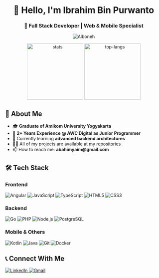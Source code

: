 <h1 align="center">👋 Hello, I'm Ibrahim Bin Purwanto</h1>
<h3 align="center">🚀 Full Stack Developer | Web & Mobile Specialist</h3>

<p align="center">
  <img src="https://komarev.com/ghpvc/?username=Alboneh&label=Profile%20views&color=0e75b6&style=flat" alt="Alboneh" />
</p>

<div align="center">
  <img src="https://github-readme-stats.vercel.app/api?username=Alboneh&show_icons=true&theme=algolia&include_all_commits=true&count_private=true" alt="stats" height="180" />
  <img src="https://github-readme-stats.vercel.app/api/top-langs/?username=Alboneh&layout=compact&langs_count=8&theme=algolia" alt="top-langs" height="180" />
</div>

<h2>💼 About Me</h2>
<ul>
  <li>🎓 <strong>Graduate of Amikom University Yogyakarta</strong></li>
  <li>💼 <strong>2+ Years Experience @ AWC Digital as Junior Programmer</strong></li>
  <li>🌱 Currently learning <strong>advanced backend architectures</strong></li>
  <li>👨‍💻 All of my projects are available at <a href="https://github.com/Alboneh?tab=repositories">my repositories</a></li>
  <li>📫 How to reach me: <strong>abahimyaim@gmail.com</strong></li>
</ul>

<h2>🛠️ Tech Stack</h2>
<h3>Frontend</h3>
<p>
  <img src="https://img.shields.io/badge/angular-%23DD0031.svg?style=for-the-badge&logo=angular&logoColor=white" alt="Angular">
  <img src="https://img.shields.io/badge/javascript-%23323330.svg?style=for-the-badge&logo=javascript&logoColor=%23F7DF1E" alt="JavaScript">
  <img src="https://img.shields.io/badge/typescript-%23007ACC.svg?style=for-the-badge&logo=typescript&logoColor=white" alt="TypeScript">
  <img src="https://img.shields.io/badge/html5-%23E34F26.svg?style=for-the-badge&logo=html5&logoColor=white" alt="HTML5">
  <img src="https://img.shields.io/badge/css3-%231572B6.svg?style=for-the-badge&logo=css3&logoColor=white" alt="CSS3">
</p>

<h3>Backend</h3>
<p>
  <img src="https://img.shields.io/badge/go-%2300ADD8.svg?style=for-the-badge&logo=go&logoColor=white" alt="Go">
  <img src="https://img.shields.io/badge/php-%23777BB4.svg?style=for-the-badge&logo=php&logoColor=white" alt="PHP">
  <img src="https://img.shields.io/badge/node.js-6DA55F?style=for-the-badge&logo=node.js&logoColor=white" alt="Node.js">
  <img src="https://img.shields.io/badge/postgres-%23316192.svg?style=for-the-badge&logo=postgresql&logoColor=white" alt="PostgreSQL">
</p>

<h3>Mobile & Others</h3>
<p>
  <img src="https://img.shields.io/badge/kotlin-%237F52FF.svg?style=for-the-badge&logo=kotlin&logoColor=white" alt="Kotlin">
  <img src="https://img.shields.io/badge/java-%23ED8B00.svg?style=for-the-badge&logo=openjdk&logoColor=white" alt="Java">
  <img src="https://img.shields.io/badge/git-%23F05033.svg?style=for-the-badge&logo=git&logoColor=white" alt="Git">
  <img src="https://img.shields.io/badge/docker-%230db7ed.svg?style=for-the-badge&logo=docker&logoColor=white" alt="Docker">
</p>

<h2>📞 Connect With Me</h2>
<p>
  <a href="https://linkedin.com/in/ibrahim-bin-purwanto-943636234">
    <img src="https://img.shields.io/badge/linkedin-%230077B5.svg?style=for-the-badge&logo=linkedin&logoColor=white" alt="LinkedIn">
  </a>
  <a href="mailto:ibrahim.binpurwanto@gmail.com">
    <img src="https://img.shields.io/badge/Gmail-D14836?style=for-the-badge&logo=gmail&logoColor=white" alt="Gmail">
  </a>
</p>
